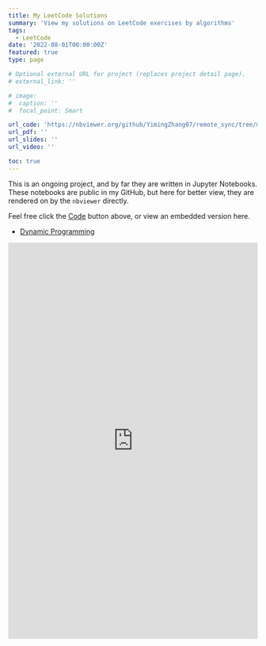 ```yaml
---
title: My LeetCode Solutions
summary: 'View my solutions on LeetCode exercises by algorithms'
tags:
  - LeetCode
date: '2022-08-01T00:00:00Z'
featured: true
type: page

# Optional external URL for project (replaces project detail page).
# external_link: ''

# image:
#  caption: ''
#  focal_point: Smart

url_code: 'https://nbviewer.org/github/YimingZhang07/remote_sync/tree/main/leetcode/'
url_pdf: ''
url_slides: ''
url_video: ''

toc: true
---
```


This is an ongoing project, and by far they are written in Jupyter Notebooks. These notebooks are public in my GitHub, but here for better view, they are rendered on by the `nbviewer` directly.

Feel free click the [Code](https://nbviewer.org/github/YimingZhang07/remote_sync/tree/main/leetcode/) button above, or view an embedded version here.

- [Dynamic Programming](https://nbviewer.org/github/YimingZhang07/remote_sync/blob/main/leetcode/dynamic_programming.ipynb)

<iframe
      src="https://nbviewer.org/github/YimingZhang07/remote_sync/tree/main/leetcode/"
      width="100%"
      height="800px"
      style="border:none;">
</iframe>


